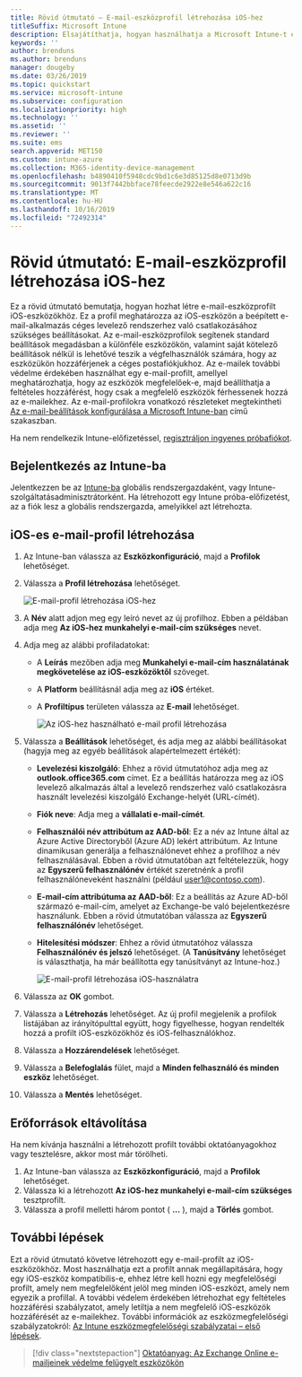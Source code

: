 ```yaml
---
title: Rövid útmutató – E-mail-eszközprofil létrehozása iOS-hez
titleSuffix: Microsoft Intune
description: Elsajátíthatja, hogyan használhatja a Microsoft Intune-t e-mailes eszközprofil létrehozására, hogy az iOS-eszközök biztonságosan csatlakozhassanak a vállalati levelező rendszerhez.
keywords: ''
author: brenduns
ms.author: brenduns
manager: dougeby
ms.date: 03/26/2019
ms.topic: quickstart
ms.service: microsoft-intune
ms.subservice: configuration
ms.localizationpriority: high
ms.technology: ''
ms.assetid: ''
ms.reviewer: ''
ms.suite: ems
search.appverid: MET150
ms.custom: intune-azure
ms.collection: M365-identity-device-management
ms.openlocfilehash: b4890410f5948cdc9bd1c6e3d85125d8e0713d9b
ms.sourcegitcommit: 9013f7442bbface78feecde2922e8e546a622c16
ms.translationtype: MT
ms.contentlocale: hu-HU
ms.lasthandoff: 10/16/2019
ms.locfileid: "72492314"
---
```

# <a name="quickstart-create-an-email-device-profile-for-ios"></a>Rövid útmutató: E-mail-eszközprofil létrehozása iOS-hez

Ez a rövid útmutató bemutatja, hogyan hozhat létre e-mail-eszközprofilt iOS-eszközökhöz. Ez a profil meghatározza az iOS-eszközön a beépített e-mail-alkalmazás céges levelező rendszerhez való csatlakozásához szükséges beállításokat. Az e-mail-eszközprofilok segítenek standard beállítások megadásban a különféle eszközökön, valamint saját kötelező beállítások nélkül is lehetővé teszik a végfelhasználók számára, hogy az eszközükön hozzáférjenek a céges postafiókjukhoz. Az e-mailek további védelme érdekében használhat egy e-mail-profilt, amellyel meghatározhatja, hogy az eszközök megfelelőek-e, majd beállíthatja a feltételes hozzáférést, hogy csak a megfelelő eszközök férhessenek hozzá az e-mailekhez. Az e-mail-profilokra vonatkozó részleteket megtekintheti [Az e-mail-beállítások konfigurálása a Microsoft Intune-ban](email-settings-configure.md) című szakaszban.

Ha nem rendelkezik Intune-előfizetéssel, [regisztráljon ingyenes próbafiókot](../fundamentals/free-trial-sign-up.md).

## <a name="sign-in-to-intune"></a>Bejelentkezés az Intune-ba

Jelentkezzen be az [Intune-ba](https://aka.ms/intuneportal) globális rendszergazdaként, vagy Intune-szolgáltatásadminisztrátorként. Ha létrehozott egy Intune próba-előfizetést, az a fiók lesz a globális rendszergazda, amelyikkel azt létrehozta.

## <a name="create-an-ios-email-profile"></a>iOS-es e-mail-profil létrehozása
1. Az Intune-ban válassza az **Eszközkonfiguráció**, majd a **Profilok** lehetőséget.
2. Válassza a **Profil létrehozása** lehetőséget.
   
   ![E-mail-profil létrehozása iOS-hez](./media/quickstart-email-profile/ios-create-profile.png)

3. A **Név** alatt adjon meg egy leíró nevet az új profilhoz. Ebben a példában adja meg **Az iOS-hez munkahelyi e-mail-cím szükséges** nevet.
4. Adja meg az alábbi profiladatokat:
   - A **Leírás** mezőben adja meg **Munkahelyi e-mail-cím használatának megkövetelése az iOS-eszközöktől** szöveget.
   - A **Platform** beállításnál adja meg az **iOS** értéket.
   - A **Profiltípus** területen válassza az **E-mail** lehetőséget.
    
     ![Az iOS-hez használható e-mail profil létrehozása](./media/quickstart-email-profile/ios-email-profile-name.png)

5. Válassza a **Beállítások** lehetőséget, és adja meg az alábbi beállításokat (hagyja meg az egyéb beállítások alapértelmezett értékét):
   - **Levelezési kiszolgáló**: Ehhez a rövid útmutatóhoz adja meg az **outlook.office365.com** címet. Ez a beállítás határozza meg az iOS levelező alkalmazás által a levelező rendszerhez való csatlakozásra használt levelezési kiszolgáló Exchange-helyét (URL-címét).
   - **Fiók neve**: Adja meg a **vállalati e-mail-címét**.
   - **Felhasználói név attribútum az AAD-ből**: Ez a név az Intune által az Azure Active Directoryből (Azure AD) lekért attribútum. Az Intune dinamikusan generálja a felhasználónevet ehhez a profilhoz a név felhasználásával. Ebben a rövid útmutatóban azt feltételezzük, hogy az **Egyszerű felhasználónév** értékét szeretnénk a profil felhasználóneveként használni (például user1@contoso.com).
   - **E-mail-cím attribútuma az AAD-ből**: Ez a beállítás az Azure AD-ből származó e-mail-cím, amelyet az Exchange-be való bejelentkezésre használunk. Ebben a rövid útmutatóban válassza az **Egyszerű felhasználónév** lehetőséget.
   - **Hitelesítési módszer**: Ehhez a rövid útmutatóhoz válassza **Felhasználónév és jelszó** lehetőséget. (A **Tanúsítvány** lehetőséget is választhatja, ha már beállította egy tanúsítványt az Intune-hoz.)
    
     ![E-mail-profil létrehozása iOS-használatra](./media/quickstart-email-profile/ios-email-profile.png)

6. Válassza az **OK** gombot.
7. Válassza a **Létrehozás** lehetőséget. Az új profil megjelenik a profilok listájában az irányítópulttal együtt, hogy figyelhesse, hogyan rendelték hozzá a profilt iOS-eszközökhöz és iOS-felhasználókhoz.
8. Válassza a **Hozzárendelések** lehetőséget.
9. Válassza a **Belefoglalás** fület, majd a **Minden felhasználó és minden eszköz** lehetőséget. 
10. Válassza a **Mentés** lehetőséget.

## <a name="clean-up-resources"></a>Erőforrások eltávolítása
Ha nem kívánja használni a létrehozott profilt további oktatóanyagokhoz vagy tesztelésre, akkor most már törölheti.
1. Az Intune-ban válassza az **Eszközkonfiguráció**, majd a **Profilok** lehetőséget.
2. Válassza ki a létrehozott **Az iOS-hez munkahelyi e-mail-cím szükséges** tesztprofilt.
3. Válassza a profil melletti három pontot ( **...** ), majd a **Törlés** gombot.

## <a name="next-steps"></a>További lépések

Ezt a rövid útmutató követve létrehozott egy e-mail-profilt az iOS-eszközökhöz. Most használhatja ezt a profilt annak megállapítására, hogy egy iOS-eszköz kompatibilis-e, ehhez létre kell hozni egy megfelelőségi profilt, amely nem megfelelőként jelöl meg minden iOS-eszközt, amely nem egyezik a profillal. A további védelem érdekében létrehozhat egy feltételes hozzáférési szabályzatot, amely letiltja a nem megfelelő iOS-eszközök hozzáférését az e-mailekhez. További információk az eszközmegfelelőségi szabályzatokról: [Az Intune eszközmegfelelőségi szabályzatai – első lépések](../protect/device-compliance-get-started.md).

> [!div class="nextstepaction"]
> [Oktatóanyag: Az Exchange Online e-mailjeinek védelme felügyelt eszközökön](../tutorial-protect-email-on-enrolled-devices.md)

